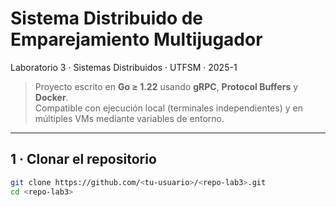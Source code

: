 # Sistema Distribuido de Emparejamiento Multijugador  
Laboratorio 3 · Sistemas Distribuidos · UTFSM · 2025-1

> Proyecto escrito en **Go ≥ 1.22** usando **gRPC**, **Protocol Buffers** y **Docker**.  
> Compatible con ejecución local (terminales independientes) y en múltiples VMs mediante variables de entorno.

---

## 1 · Clonar el repositorio

```bash
git clone https://github.com/<tu-usuario>/<repo-lab3>.git
cd <repo-lab3>

